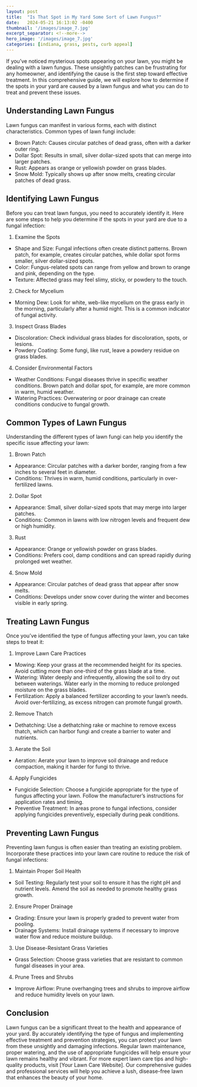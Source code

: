 ```yaml
---
layout: post
title:  "Is That Spot in My Yard Some Sort of Lawn Fungus?"
date:   2024-05-21 16:13:02 -0400
thumbnail: '/images/image_7.jpg'
excerpt_separator: <!--more-->
hero_image: '/images/image_7.jpg'
categories: [indiana, grass, pests, curb appeal]
---
```

If you’ve noticed mysterious spots appearing on your lawn, you might be dealing with a lawn fungus. <!--more-->These unsightly patches can be frustrating for any homeowner, and identifying the cause is the first step toward effective treatment. In this comprehensive guide, we will explore how to determine if the spots in your yard are caused by a lawn fungus and what you can do to treat and prevent these issues.

## Understanding Lawn Fungus
Lawn fungus can manifest in various forms, each with distinct characteristics. Common types of lawn fungi include:
* Brown Patch: Causes circular patches of dead grass, often with a darker outer ring.
* Dollar Spot: Results in small, silver dollar-sized spots that can merge into larger patches.
* Rust: Appears as orange or yellowish powder on grass blades.
* Snow Mold: Typically shows up after snow melts, creating circular patches of dead grass.

## Identifying Lawn Fungus
Before you can treat lawn fungus, you need to accurately identify it. Here are some steps to help you determine if the spots in your yard are due to a fungal infection:
1. Examine the Spots
* Shape and Size: Fungal infections often create distinct patterns. Brown patch, for example, creates circular patches, while dollar spot forms smaller, silver dollar-sized spots.
* Color: Fungus-related spots can range from yellow and brown to orange and pink, depending on the type.
* Texture: Affected grass may feel slimy, sticky, or powdery to the touch.
2. Check for Mycelium
* Morning Dew: Look for white, web-like mycelium on the grass early in the morning, particularly after a humid night. This is a common indicator of fungal activity.
3. Inspect Grass Blades
* Discoloration: Check individual grass blades for discoloration, spots, or lesions.
* Powdery Coating: Some fungi, like rust, leave a powdery residue on grass blades.
4. Consider Environmental Factors
* Weather Conditions: Fungal diseases thrive in specific weather conditions. Brown patch and dollar spot, for example, are more common in warm, humid weather.
* Watering Practices: Overwatering or poor drainage can create conditions conducive to fungal growth.

## Common Types of Lawn Fungus
Understanding the different types of lawn fungi can help you identify the specific issue affecting your lawn:
1. Brown Patch
* Appearance: Circular patches with a darker border, ranging from a few inches to several feet in diameter.
* Conditions: Thrives in warm, humid conditions, particularly in over-fertilized lawns.
2. Dollar Spot
* Appearance: Small, silver dollar-sized spots that may merge into larger patches.
* Conditions: Common in lawns with low nitrogen levels and frequent dew or high humidity.
3. Rust
* Appearance: Orange or yellowish powder on grass blades.
* Conditions: Prefers cool, damp conditions and can spread rapidly during prolonged wet weather.
4. Snow Mold
* Appearance: Circular patches of dead grass that appear after snow melts.
* Conditions: Develops under snow cover during the winter and becomes visible in early spring.

## Treating Lawn Fungus
Once you’ve identified the type of fungus affecting your lawn, you can take steps to treat it:
1. Improve Lawn Care Practices
* Mowing: Keep your grass at the recommended height for its species. Avoid cutting more than one-third of the grass blade at a time.
* Watering: Water deeply and infrequently, allowing the soil to dry out between waterings. Water early in the morning to reduce prolonged moisture on the grass blades.
* Fertilization: Apply a balanced fertilizer according to your lawn’s needs. Avoid over-fertilizing, as excess nitrogen can promote fungal growth.
2. Remove Thatch
* Dethatching: Use a dethatching rake or machine to remove excess thatch, which can harbor fungi and create a barrier to water and nutrients.
3. Aerate the Soil
* Aeration: Aerate your lawn to improve soil drainage and reduce compaction, making it harder for fungi to thrive.
4. Apply Fungicides
* Fungicide Selection: Choose a fungicide appropriate for the type of fungus affecting your lawn. Follow the manufacturer’s instructions for application rates and timing.
* Preventive Treatment: In areas prone to fungal infections, consider applying fungicides preventively, especially during peak conditions.

## Preventing Lawn Fungus
Preventing lawn fungus is often easier than treating an existing problem. Incorporate these practices into your lawn care routine to reduce the risk of fungal infections:
1. Maintain Proper Soil Health
* Soil Testing: Regularly test your soil to ensure it has the right pH and nutrient levels. Amend the soil as needed to promote healthy grass growth.
2. Ensure Proper Drainage
* Grading: Ensure your lawn is properly graded to prevent water from pooling.
* Drainage Systems: Install drainage systems if necessary to improve water flow and reduce moisture buildup.
3. Use Disease-Resistant Grass Varieties
* Grass Selection: Choose grass varieties that are resistant to common fungal diseases in your area.
4. Prune Trees and Shrubs
* Improve Airflow: Prune overhanging trees and shrubs to improve airflow and reduce humidity levels on your lawn.

## Conclusion
Lawn fungus can be a significant threat to the health and appearance of your yard. By accurately identifying the type of fungus and implementing effective treatment and prevention strategies, you can protect your lawn from these unsightly and damaging infections. Regular lawn maintenance, proper watering, and the use of appropriate fungicides will help ensure your lawn remains healthy and vibrant.
For more expert lawn care tips and high-quality products, visit [Your Lawn Care Website]. Our comprehensive guides and professional services will help you achieve a lush, disease-free lawn that enhances the beauty of your home.

